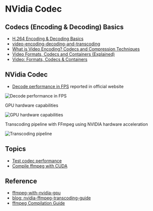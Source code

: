 # NVidia Codec


## Codecs (Encoding & Decoding) Basics

* [H.264 Encoding & Decoding Basics](https://youtu.be/J9RemuYxA4s)
* [video-encoding-decoding-and-transcoding](https://www.haivision.com/blog/all/the-beginners-guide-to-video-encoding-decoding-and-transcoding/)
* [What is Video Encoding? Codecs and Compression Techniques](https://blog.video.ibm.com/streaming-video-tips/what-is-video-encoding-codecs-compression-techniques/)
* [Video Formats, Codecs and Containers (Explained)](https://youtu.be/XvoW-bwIeyY)
* [Video: Formats, Codecs & Containers](https://youtu.be/-4NXxY4maYc)


## NVidia Codec

- [Decode performance in FPS](https://developer.nvidia.com/sites/default/files/akamai/designworks/images-videocodec/nvedec_9.1_1080p_002.png) reported in official website

![Decode performance in FPS](https://developer.nvidia.com/sites/default/files/akamai/designworks/images-videocodec/nvedec_9.1_1080p_002.png)


GPU hardware capabilities

![GPU hardware capabilities](https://developer.nvidia.com/blog/wp-content/uploads/2019/07/image5.png)

Transcoding pipeline with FFmpeg using NVIDIA hardware acceleration

![Transcoding pipeline](https://developer.nvidia.com/blog/wp-content/uploads/2019/07/image1.png)


## Topics

- [Test codec performance](perf-codec.md)
- [Compile ffmpeg with CUDA](setup-ffmpeg.md)

## Reference

* [ffmpeg-with-nvidia-gpu](https://docs.nvidia.com/video-technologies/video-codec-sdk/ffmpeg-with-nvidia-gpu)
* [blog: nvidia-ffmpeg-transcoding-guide](https://developer.nvidia.com/blog/nvidia-ffmpeg-transcoding-guide/)
* [ffmpeg Compilation Guide](https://trac.ffmpeg.org/wiki/CompilationGuide)

